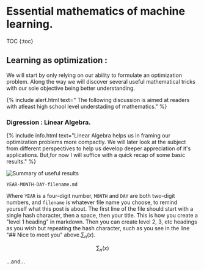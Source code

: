 # Essential mathematics of machine learning.

TOC
{:toc}
## Learning as optimization :

We will start by only relying on our ability to formulate an optimization problem. Along the way we will discover several useful mathematical tricks with our sole objective being better understanding.

{% include alert.html text=" The following discussion is aimed at readers with atleast high school level understading of mathematics." %}

### Digression : Linear Algebra.

{% include info.html text="Linear Algebra helps us in framing our optimization problems more compactly. We will later look at the subject from different perspectives to help us develop deeper appreciation of it's applications. But,for now I will suffice with a quick recap of some basic results." %}

![Summary of useful results](images/.jpg)


`YEAR-MONTH-DAY-filename.md`

Where `YEAR` is a four-digit number, `MONTH` and `DAY` are both two-digit numbers, and `filename` is whatever file name you choose, to remind yourself what this post is about. The first line of the file should start with a single hash character, then a space, then your title. This is how you create a "level 1 heading" in markdown. Then you can create level 2, 3, etc headings as you wish but repeating the hash character, such as you see in the line "## Nice to meet you" above.$\sum_n (x)$.

$$
\sum_n (x)
$$




...and...


